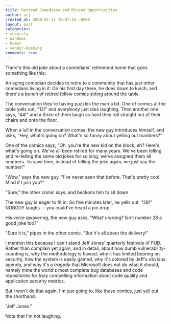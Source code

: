 ```yaml
---
title: Retired Comedians and Missed Opportunities
author: arj
created_at: 2008-01-31 19:07:16 -0500
layout: post
categories: 
- security
- Windows
- humor
- vendor-bashing
comments: true
---
```

There's this old joke about a comedians' retirement home that goes something like this:

An aging comedian decides to retire to a community that has just other comedians living in it. On his first day there, he does down to lunch, and there's a bunch of retired fellow comics sitting around the table.

<!--more-->

The conversation they're having puzzles the man a bit. One of comics at the table yells out, "12!" and everybody just dies laughing. Then another one says, "44!" and a three of them laugh so hard they roll straight out of their chairs and onto the floor.

When a lull in the conversation comes, the new guy introduces himself, and asks, "Hey, what's going on? What's so funny about yelling out numbers?"

One of the comics says, "Oh, you're the new kid on the block, eh? Here's what's going on. We've all been retired for many years. We've been telling and re-telling the same old jokes for so long, we've assigned them all numbers. To save time, instead of telling the joke again, we just say the number!"

"Wow," says the new guy. "I've never seen that before. That's pretty cool. Mind if I join you?"

"Sure," the other comic says, and beckons him to sit down.

The new guy is eager to fit in. So five minutes later, he yells out, "28!" NOBODY laughs -- you could've heard a pin drop.

His voice qwavering, the new guy asks, "What's wrong? Isn't number 28 a good joke too?"

"Sure it is," pipes in the other comic. "But it's all about the delivery!"

I mention this because I can't stand Jeff Jones' quarterly festivals of FUD. Rather than complain yet again, and in detail, about how dumb vulnerability-counting is, why the methodology is flawed, why it has limited bearing on security, how the system is easily gamed, why it's colored by Jeff's obvious agenda, and why it's a _tragedy_ that Microsoft does not do what it should, namely mine the world's most complete bug databases and code repositories for truly compelling information about code quality and application security metrics.

But I won't do that again. I'm just going to, like these comics, just yell out the shorthand.

"Jeff Jones."

Note that I'm not laughing.

